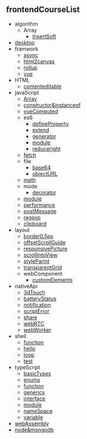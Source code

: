 
## frontendCourseList

- algorithm
  - Array
    - [InsertSoft](https://l1yuu.github.io/frontend-course-list/algorithm/array/insert-soft/) 
- [desktop](https://l1yuu.github.io/frontend-course-list/typescript/desktop)
- framwork
  - [async](https://l1yuu.github.io/frontend-course-list/framWork/async/)
  - [html2canvas](https://l1yuu.github.io/frontend-course-list/framWork/html2canvas/)
  - [rollup](https://l1yuu.github.io/frontend-course-list/framWork/rollup/)
  - [vue](https://l1yuu.github.io/frontend-course-list/framWork/vue/)
- HTML
  - [contenteditable](https://l1yuu.github.io/frontend-course-list/html/contenteditable/)
- javaScript
  - [Array](https://l1yuu.github.io/frontend-course-list/javascript/array/)
  - [constructor&instanceof](https://l1yuu.github.io/frontend-course-list/javascript/constructor-and-instanceof/)
  - [vueComputed](https://l1yuu.github.io/frontend-course-list/javascript/vue-computed/)
  - es6
    - [defineProperty](https://l1yuu.github.io/frontend-course-list/javascript/es6/defineProperty)
    - [extend](https://l1yuu.github.io/frontend-course-list/javascript/es6/extend)
    - [generator](https://l1yuu.github.io/frontend-course-list/javascript/es6/generator)
    - [module](https://l1yuu.github.io/frontend-course-list/javascript/es6/module)
    - [reduceright](https://l1yuu.github.io/frontend-course-list/javascript/es6/reduceright)
  - [fetch](https://l1yuu.github.io/frontend-course-list/javascript/fetch)
  - file
    - [base64](https://l1yuu.github.io/frontend-course-list/javascript/file/base64)
    - [objectURL](https://l1yuu.github.io/frontend-course-list/javascript/file/objectURL)
  - [math](https://l1yuu.github.io/frontend-course-list/javascript/math)
  - mode
    - [decorator](https://l1yuu.github.io/frontend-course-list/javascript/mode/decorator)
  - [module](https://l1yuu.github.io/frontend-course-list/javascript/module)
  - [performance](https://l1yuu.github.io/frontend-course-list/javascript/performance)
  - [postMessage](https://l1yuu.github.io/frontend-course-list/javascript/post-message)
  - [regexp](https://l1yuu.github.io/frontend-course-list/javascript/regexp)
  - [clipboard](https://l1yuu.github.io/frontend-course-list/javascript/clipboard)
- layout
  - [border0.5px](https://l1yuu.github.io/frontend-course-list/layout/border0.5)
  - [offsetScrollGuide](https://l1yuu.github.io/frontend-course-list/layout/offset-scroll-guide)
  - [responsivePicture](https://l1yuu.github.io/frontend-course-list/layout/responsive-picture)
  - [scrollIntoView](https://l1yuu.github.io/frontend-course-list/layout/scroll-into-view)
  - [styleParint](https://l1yuu.github.io/frontend-course-list/layout/style-parint)
  - [transparentGrid](https://l1yuu.github.io/frontend-course-list/layout/transparent-grid)
  - webComponent
    - [customElements](https://l1yuu.github.io/frontend-course-list/layout/web-component/custom-elements)
- nativeApi
  - [3dTouch](https://l1yuu.github.io/frontend-course-list/native-api/3d-touch)
  - [batteryStatus](https://l1yuu.github.io/frontend-course-list/native-api/battery-status)
  - [notification](https://l1yuu.github.io/frontend-course-list/native-api/notification)
  - [scriptError](https://l1yuu.github.io/frontend-course-list/native-api/script-error)
  - [share](https://l1yuu.github.io/frontend-course-list/native-api/share)
  - [webRTC](https://l1yuu.github.io/frontend-course-list/native-api/web-rtc)
  - [webWorker](https://l1yuu.github.io/frontend-course-list/native-api/web-worker)
- shell
  - [function](https://l1yuu.github.io/frontend-course-list/shell/function)
  - [hello](https://l1yuu.github.io/frontend-course-list/shell/hello)
  - [loop](https://l1yuu.github.io/frontend-course-list/shell/loop)
  - [test](https://l1yuu.github.io/frontend-course-list/shell/test)
- typeScript
  - [basicTypes](https://l1yuu.github.io/frontend-course-list/typescript/basic-types)
  - [enums](https://l1yuu.github.io/frontend-course-list/typescript/enums)
  - [function](https://l1yuu.github.io/frontend-course-list/typescript/function)
  - [generics](https://l1yuu.github.io/frontend-course-list/typescript/generics)
  - [interface](https://l1yuu.github.io/frontend-course-list/typescript/interface)
  - [module](https://l1yuu.github.io/frontend-course-list/typescript/module)
  - [nameSpace](https://l1yuu.github.io/frontend-course-list/typescript/namespace)
  - [variable](https://l1yuu.github.io/frontend-course-list/typescript/variable)
- [webAssembly](https://l1yuu.github.io/frontend-course-list/typescript/webAssembly)
- [node&mongodb](https://l1yuu.github.io/frontend-course-list/typescript/node-mongodb-demo)

